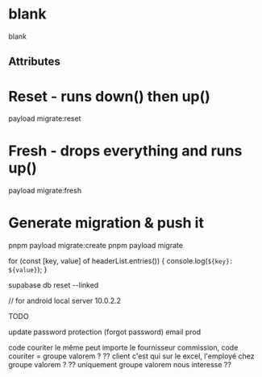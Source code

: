 # blank

blank

## Attributes

# Reset - runs down() then up()

payload migrate:reset

# Fresh - drops everything and runs up()

payload migrate:fresh

# Generate migration & push it

pnpm payload migrate:create
pnpm payload migrate

<!-- Cannot read private member #headersList from an object whose class did not declare it -->

for (const [key, value] of headerList.entries()) {
console.log(`${key}: ${value}`);
}

supabase db reset --linked

// for android local server
10.0.2.2

TODO

update password protection (forgot password)
email prod

code couriter le même peut importe le fournisseur commission, code couriter = groupe valorem ? ?? client c'est qui sur le excel, l'employé chez groupe valorem ? ?? uniquement groupe valorem nous interesse ??
